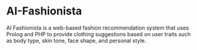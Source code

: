# AI-Fashionista
AI Fashionista is a web-based fashion recommendation system that uses Prolog and PHP to provide clothing suggestions based on user traits such as body type, skin tone, face shape, and personal style.
